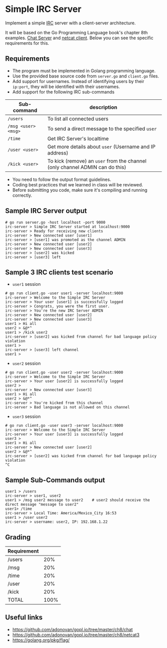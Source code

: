 Simple IRC Server
=================
Implement a simple [IRC](https://en.wikipedia.org/wiki/Internet_Relay_Chat) server with a client-server architecture.

It will be based on the Go Programming Language book's chapter 8th examples. [Chat Server](https://github.com/adonovan/gopl.io/tree/master/ch8/chat) and [netcat client](https://github.com/adonovan/gopl.io/tree/master/ch8/netcat3). Below you can see the specific requirements for this.

Requirements
------------
- The program must be implemented in Golang programming language.
- Use the provided base source code from `server.go` and `client.go` files.
- Add support for usernames. Instead of identifying users by their `ip:port`, they will be identified with their usernames.
- Add support for the following IRC sub-commands

| Sub-command         | description                                                                  |
|---------------------|------------------------------------------------------------------------------|
| `/users`            | To list all connected users                                                  |
| `/msg <user> <msg>` | To send a direct message to the specified `user`                             |
| `/time`             | Get IRC Server's localtime                                                   |
| `/user <user>`      | Get more details about `user` (Username and IP address)                      |
| `/kick <user>`      | To kick (remove) an `user` from the channel (only channel ADMIN can do this) |

- You need to follow the output format guidelines.
- Coding best practices that we learned in class will be reviewed.
- Before submitting you code, make sure it's compiling and running correctly.


Sample IRC Server output
------------------------


```
# go run server.go -host localhost -port 9000
irc-server > Simple IRC Server started at localhost:9000
irc-server > Ready for receiving new clients
irc-server > New connected user [user1]
irc-server > [user1] was promoted as the channel ADMIN
irc-server > New connected user [user2]
irc-server > New connected user [user3]
irc-server > [user2] was kicked
irc-server > [user3] left
```

Sample 3 IRC clients test scenario
----------------------------------
- `user1` session
```
# go run client.go -user user1 -server localhost:9000
irc-server > Welcome to the Simple IRC Server
irc-server > Your user [user1] is successfully logged
irc-server > Congrats, you were the first user.
irc-server > You're the new IRC Server ADMIN
irc-server > New connected user [user2]
irc-server > New connected user [user3]
user1 > Hi all
user2 > &@*^
user1 > /kick user2
irc-server > [user2] was kicked from channel for bad language policy violation
user1 >
irc-server > [user3] left channel
user1 >
```

- `user2` session
```
# go run client.go -user user2 -server localhost:9000
irc-server > Welcome to the Simple IRC Server
irc-server > Your user [user2] is successfully logged
user2 >
irc-server > New connected user [user3]
user1 > Hi all
user2 > &@*^
irc-server > You're kicked from this channel
irc-server > Bad language is not allowed on this channel

```

- `user3` session
```
# go run client.go -user user3 -server localhost:9000
irc-server > Welcome to the Simple IRC Server
irc-server > Your user [user3] is successfully logged
user3 >
user1 > Hi all
irc-server > New connected user [user2]
user2 > &@*^
irc-server > [user2] was kicked from channel for bad language policy violation
^C
```

Sample Sub-Commands output
--------------------------
```
user1 > /users
irc-server > user1, user2
user1 > /msg user2 message to user2    # user2 should receive the direct message "message to user2"
user1> /time
irc-server > Local Time: America/Mexico_City 16:53
user1 > /user user2
irc-server > username: user2, IP: 192.168.1.22
```

Grading
-------
| Requirement            |      |
|------------------------|------|
| /users                 | 20%  |
| /msg <user> <msg>      | 20%  |
| /time                  | 20%  |
| /user <user>           | 20%  |
| /kick <user>           | 20%  |
| TOTAL                  | 100% |

Useful links
------------
- https://github.com/adonovan/gopl.io/tree/master/ch8/chat
- https://github.com/adonovan/gopl.io/tree/master/ch8/netcat3
- https://golang.org/pkg/flag/